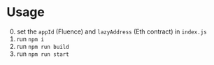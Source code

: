 # Usage

0. set the `appId` (Fluence) and `lazyAddress` (Eth contract) in `index.js`
1. run `npm i`
2. run `npm run build`
3. run `npm run start`